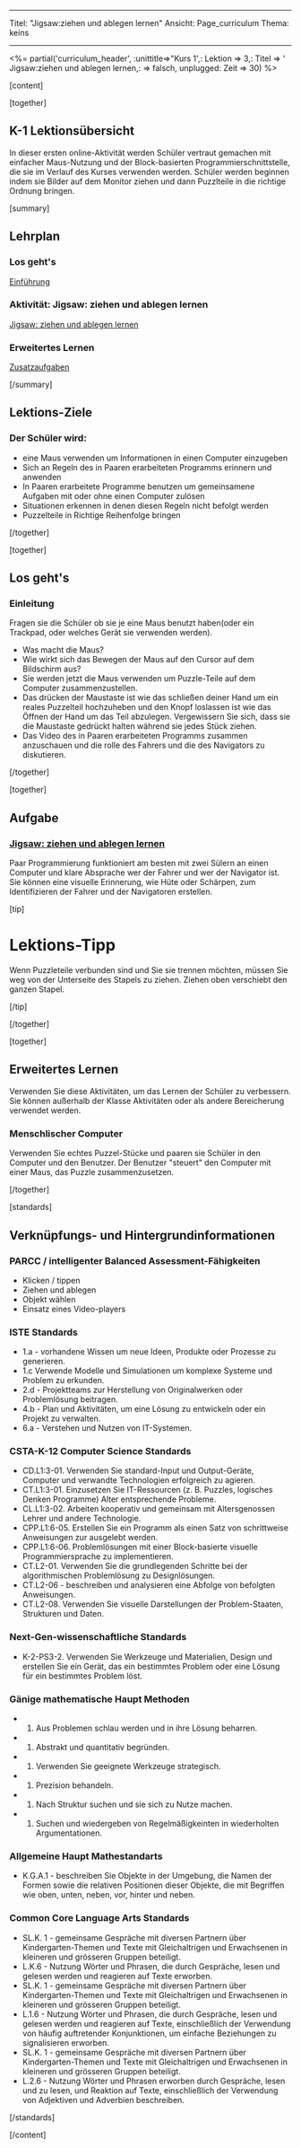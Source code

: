 * * *

Titel: "Jigsaw:ziehen und ablegen lernen" Ansicht: Page_curriculum Thema: keins

* * *

<%= partial('curriculum_header', :unittitle=>"Kurs 1',: Lektion => 3,: Titel => ' Jigsaw:ziehen und ablegen lernen,: => falsch, unplugged: Zeit => 30) %>

[content]

[together]

## K-1 Lektionsübersicht

In dieser ersten online-Aktivität werden Schüler vertraut gemachen mit einfacher Maus-Nutzung und der Block-basierten Programmierschnittstelle, die sie im Verlauf des Kurses verwenden werden. Schüler werden beginnen indem sie Bilder auf dem Monitor ziehen und dann Puzzlteile in die richtige Ordnung bringen.

[summary]

## Lehrplan

### **Los geht's**

[Einführung](#GetStarted)   


### **Aktivität: Jigsaw: ziehen und ablegen lernen**

[Jigsaw: ziehen und ablegen lernen](#Activity)

### **Erweitertes Lernen**

[Zusatzaufgaben](#Extended)

[/summary]

## Lektions-Ziele

### Der Schüler wird:

  * eine Maus verwenden um Informationen in einen Computer einzugeben
  * Sich an Regeln des in Paaren erarbeiteten Programms erinnern und anwenden
  * In Paaren erarbeitete Programme benutzen um gemeinsamene Aufgaben mit oder ohne einen Computer zulösen
  * Situationen erkennen in denen diesen Regeln nicht befolgt werden
  * Puzzelteile in Richtige Reihenfolge bringen

[/together]

[together]

## Los geht's

### <a name="GetStarted"></a>Einleitung

Fragen sie die Schüler ob sie je eine Maus benutzt haben(oder ein Trackpad, oder welches Gerät sie verwenden werden).

  * Was macht die Maus?
  * Wie wirkt sich das Bewegen der Maus auf den Cursor auf dem Bildschirm aus?
  * Sie werden jetzt die Maus verwenden um Puzzle-Teile auf dem Computer zusammenzustellen.
  * Das drücken der Maustaste ist wie das schließen deiner Hand um ein reales Puzzelteil hochzuheben und den Knopf loslassen ist wie das Öffnen der Hand um das Teil abzulegen. Vergewissern Sie sich, dass sie die Maustaste gedrückt halten während sie jedes Stück ziehen.
  * Das Video des in Paaren erarbeiteten Programms zusammen anzuschauen und die rolle des Fahrers und die des Navigators zu diskutieren.

[/together]

[together]

## Aufgabe

### <a name="Activity"></a>[Jigsaw: ziehen und ablegen lernen](http://learn.code.org/s/course1/stage/3/puzzle/1)

Paar Programmierung funktioniert am besten mit zwei Sülern an einen Computer und klare Absprache wer der Fahrer und wer der Navigator ist. Sie können eine visuelle Erinnerung, wie Hüte oder Schärpen, zum Identifizieren der Fahrer und der Navigatoren erstellen.

[tip]

# Lektions-Tipp

Wenn Puzzleteile verbunden sind und Sie sie trennen möchten, müssen Sie weg von der Unterseite des Stapels zu ziehen. Ziehen oben verschiebt den ganzen Stapel.

[/tip]

[/together]

<!--(this is left in here as an example of how to include an image in Markdown)
![](binaryphoto.png) -->

[together]

## Erweitertes Lernen

<a name="Extended"></a>Verwenden Sie diese Aktivitäten, um das Lernen der Schüler zu verbessern. Sie können außerhalb der Klasse Aktivitäten oder als andere Bereicherung verwendet werden.

### Menschlischer Computer

Verwenden Sie echtes Puzzel-Stücke und paaren sie Schüler in den Computer und den Benutzer. Der Benutzer "steuert" den Computer mit einer Maus, das Puzzle zusammenzusetzen.

[/together]

[standards]

## Verknüpfungs- und Hintergrundinformationen

### PARCC / intelligenter Balanced Assessment-Fähigkeiten

  * Klicken / tippen
  * Ziehen und ablegen
  * Objekt wählen
  * Einsatz eines Video-players

### ISTE Standards

  * 1.a - vorhandene Wissen um neue Ideen, Produkte oder Prozesse zu generieren.
  * 1.c Verwende Modelle und Simulationen um komplexe Systeme und Problem zu erkunden.
  * 2.d - Projektteams zur Herstellung von Originalwerken oder Problemlösung beitragen.
  * 4.b - Plan und Aktivitäten, um eine Lösung zu entwickeln oder ein Projekt zu verwalten.
  * 6.a - Verstehen und Nutzen von IT-Systemen.

### CSTA-K-12 Computer Science Standards

  * CD.L1:3-01. Verwenden Sie standard-Input und Output-Geräte, Computer und verwandte Technologien erfolgreich zu agieren.
  * CT.L1:3-01. Einzusetzen Sie IT-Ressourcen (z. B. Puzzles, logisches Denken Programme) Alter entsprechende Probleme.
  * CL.L1:3-02. Arbeiten kooperativ und gemeinsam mit Altersgenossen Lehrer und andere Technologie.
  * CPP.L1:6-05. Erstellen Sie ein Programm als einen Satz von schrittweise Anweisungen zur ausgelebt werden.
  * CPP.L1:6-06. Problemlösungen mit einer Block-basierte visuelle Programmiersprache zu implementieren.
  * CT.L2-01. Verwenden Sie die grundlegenden Schritte bei der algorithmischen Problemlösung zu Designlösungen.
  * CT.L2-06 - beschreiben und analysieren eine Abfolge von befolgten Anweisungen.
  * CT.L2-08. Verwenden Sie visuelle Darstellungen der Problem-Staaten, Strukturen und Daten.

### Next-Gen-wissenschaftliche Standards

  * K-2-PS3-2. Verwenden Sie Werkzeuge und Materialien, Design und erstellen Sie ein Gerät, das ein bestimmtes Problem oder eine Lösung für ein bestimmtes Problem löst. 

### Gänige mathematische Haupt Methoden

  *   1. Aus Problemen schlau werden und in ihre Lösung beharren.
  *   1. Abstrakt und quantitativ begründen.
  *   1. Verwenden Sie geeignete Werkzeuge strategisch.
  *   1. Prezision behandeln.
  *   1. Nach Struktur suchen und sie sich zu Nutze machen.
  *   1. Suchen und wiedergeben von Regelmäßigkeinten in wiederholten Argumentationen.

### Allgemeine Haupt Mathestandarts

  * K.G.A.1 - beschreiben Sie Objekte in der Umgebung, die Namen der Formen sowie die relativen Positionen dieser Objekte, die mit Begriffen wie oben, unten, neben, vor, hinter und neben.

### Common Core Language Arts Standards

  * SL.K. 1 - gemeinsame Gespräche mit diversen Partnern über Kindergarten-Themen und Texte mit Gleichaltrigen und Erwachsenen in kleineren und grösseren Gruppen beteiligt.
  * L.K.6 - Nutzung Wörter und Phrasen, die durch Gespräche, lesen und gelesen werden und reagieren auf Texte erworben.
  * SL.K. 1 - gemeinsame Gespräche mit diversen Partnern über Kindergarten-Themen und Texte mit Gleichaltrigen und Erwachsenen in kleineren und grösseren Gruppen beteiligt.
  * L.1.6 - Nutzung Wörter und Phrasen, die durch Gespräche, lesen und gelesen werden und reagieren auf Texte, einschließlich der Verwendung von häufig auftretender Konjunktionen, um einfache Beziehungen zu signalisieren erworben.
  * SL.K. 1 - gemeinsame Gespräche mit diversen Partnern über Kindergarten-Themen und Texte mit Gleichaltrigen und Erwachsenen in kleineren und grösseren Gruppen beteiligt.
  * L.2.6 - Nutzung Wörter und Phrasen erworben durch Gespräche, lesen und zu lesen, und Reaktion auf Texte, einschließlich der Verwendung von Adjektiven und Adverbien beschreiben.

[/standards]

[/content]

<link rel="stylesheet" type="text/css" href="../docs/morestyle.css" />